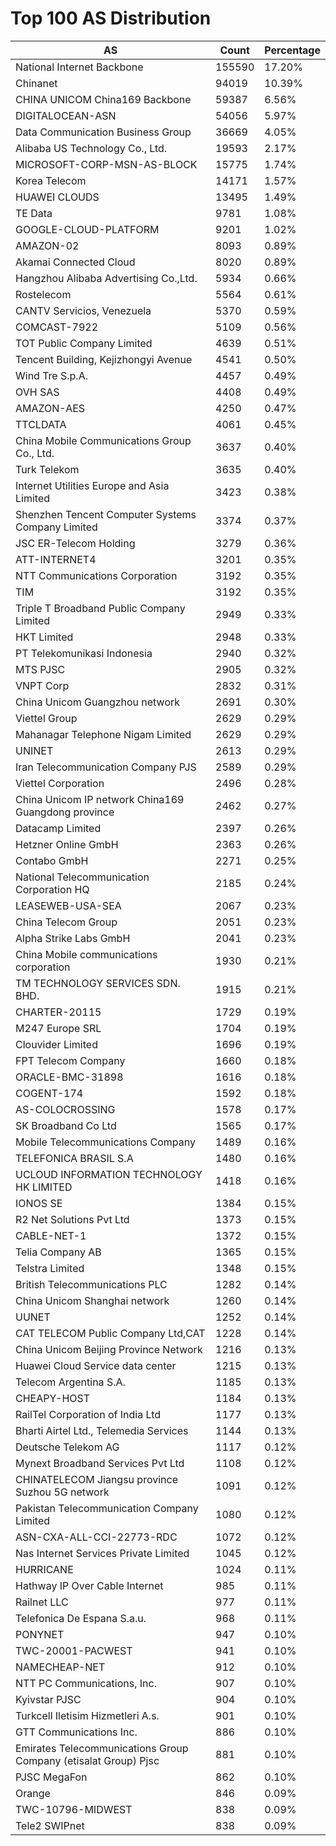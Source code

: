 # Top 100 AS Distribution
| AS | Count | Percentage |
|----|----|----|
| National Internet Backbone | 155590 | 17.20% |
| Chinanet | 94019 | 10.39% |
| CHINA UNICOM China169 Backbone | 59387 | 6.56% |
| DIGITALOCEAN-ASN | 54056 | 5.97% |
| Data Communication Business Group | 36669 | 4.05% |
| Alibaba US Technology Co., Ltd. | 19593 | 2.17% |
| MICROSOFT-CORP-MSN-AS-BLOCK | 15775 | 1.74% |
| Korea Telecom | 14171 | 1.57% |
| HUAWEI CLOUDS | 13495 | 1.49% |
| TE Data | 9781 | 1.08% |
| GOOGLE-CLOUD-PLATFORM | 9201 | 1.02% |
| AMAZON-02 | 8093 | 0.89% |
| Akamai Connected Cloud | 8020 | 0.89% |
| Hangzhou Alibaba Advertising Co.,Ltd. | 5934 | 0.66% |
| Rostelecom | 5564 | 0.61% |
| CANTV Servicios, Venezuela | 5370 | 0.59% |
| COMCAST-7922 | 5109 | 0.56% |
| TOT Public Company Limited | 4639 | 0.51% |
| Tencent Building, Kejizhongyi Avenue | 4541 | 0.50% |
| Wind Tre S.p.A. | 4457 | 0.49% |
| OVH SAS | 4408 | 0.49% |
| AMAZON-AES | 4250 | 0.47% |
| TTCLDATA | 4061 | 0.45% |
| China Mobile Communications Group Co., Ltd. | 3637 | 0.40% |
| Turk Telekom | 3635 | 0.40% |
| Internet Utilities Europe and Asia Limited | 3423 | 0.38% |
| Shenzhen Tencent Computer Systems Company Limited | 3374 | 0.37% |
| JSC ER-Telecom Holding | 3279 | 0.36% |
| ATT-INTERNET4 | 3201 | 0.35% |
| NTT Communications Corporation | 3192 | 0.35% |
| TIM | 3192 | 0.35% |
| Triple T Broadband Public Company Limited | 2949 | 0.33% |
| HKT Limited | 2948 | 0.33% |
| PT Telekomunikasi Indonesia | 2940 | 0.32% |
| MTS PJSC | 2905 | 0.32% |
| VNPT Corp | 2832 | 0.31% |
| China Unicom Guangzhou network | 2691 | 0.30% |
| Viettel Group | 2629 | 0.29% |
| Mahanagar Telephone Nigam Limited | 2629 | 0.29% |
| UNINET | 2613 | 0.29% |
| Iran Telecommunication Company PJS | 2589 | 0.29% |
| Viettel Corporation | 2496 | 0.28% |
| China Unicom IP network China169 Guangdong province | 2462 | 0.27% |
| Datacamp Limited | 2397 | 0.26% |
| Hetzner Online GmbH | 2363 | 0.26% |
| Contabo GmbH | 2271 | 0.25% |
| National Telecommunication Corporation HQ | 2185 | 0.24% |
| LEASEWEB-USA-SEA | 2067 | 0.23% |
| China Telecom Group | 2051 | 0.23% |
| Alpha Strike Labs GmbH | 2041 | 0.23% |
| China Mobile communications corporation | 1930 | 0.21% |
| TM TECHNOLOGY SERVICES SDN. BHD. | 1915 | 0.21% |
| CHARTER-20115 | 1729 | 0.19% |
| M247 Europe SRL | 1704 | 0.19% |
| Clouvider Limited | 1696 | 0.19% |
| FPT Telecom Company | 1660 | 0.18% |
| ORACLE-BMC-31898 | 1616 | 0.18% |
| COGENT-174 | 1592 | 0.18% |
| AS-COLOCROSSING | 1578 | 0.17% |
| SK Broadband Co Ltd | 1565 | 0.17% |
| Mobile Telecommunications Company | 1489 | 0.16% |
| TELEFONICA BRASIL S.A | 1480 | 0.16% |
| UCLOUD INFORMATION TECHNOLOGY HK LIMITED | 1418 | 0.16% |
| IONOS SE | 1384 | 0.15% |
| R2 Net Solutions Pvt Ltd | 1373 | 0.15% |
| CABLE-NET-1 | 1372 | 0.15% |
| Telia Company AB | 1365 | 0.15% |
| Telstra Limited | 1348 | 0.15% |
| British Telecommunications PLC | 1282 | 0.14% |
| China Unicom Shanghai network | 1260 | 0.14% |
| UUNET | 1252 | 0.14% |
| CAT TELECOM Public Company Ltd,CAT | 1228 | 0.14% |
| China Unicom Beijing Province Network | 1216 | 0.13% |
| Huawei Cloud Service data center | 1215 | 0.13% |
| Telecom Argentina S.A. | 1185 | 0.13% |
| CHEAPY-HOST | 1184 | 0.13% |
| RailTel Corporation of India Ltd | 1177 | 0.13% |
| Bharti Airtel Ltd., Telemedia Services | 1144 | 0.13% |
| Deutsche Telekom AG | 1117 | 0.12% |
| Mynext Broadband Services Pvt Ltd | 1108 | 0.12% |
| CHINATELECOM Jiangsu province Suzhou 5G network | 1091 | 0.12% |
| Pakistan Telecommunication Company Limited | 1080 | 0.12% |
| ASN-CXA-ALL-CCI-22773-RDC | 1072 | 0.12% |
| Nas Internet Services Private Limited | 1045 | 0.12% |
| HURRICANE | 1024 | 0.11% |
| Hathway IP Over Cable Internet | 985 | 0.11% |
| Railnet LLC | 977 | 0.11% |
| Telefonica De Espana S.a.u. | 968 | 0.11% |
| PONYNET | 947 | 0.10% |
| TWC-20001-PACWEST | 941 | 0.10% |
| NAMECHEAP-NET | 912 | 0.10% |
| NTT PC Communications, Inc. | 907 | 0.10% |
| Kyivstar PJSC | 904 | 0.10% |
| Turkcell Iletisim Hizmetleri A.s. | 901 | 0.10% |
| GTT Communications Inc. | 886 | 0.10% |
| Emirates Telecommunications Group Company (etisalat Group) Pjsc | 881 | 0.10% |
| PJSC MegaFon | 862 | 0.10% |
| Orange | 846 | 0.09% |
| TWC-10796-MIDWEST | 838 | 0.09% |
| Tele2 SWIPnet | 838 | 0.09% |
